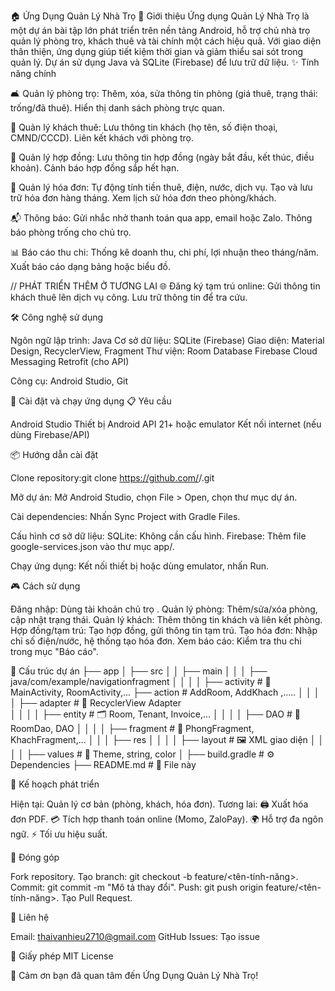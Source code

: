 🏠 Ứng Dụng Quản Lý Nhà Trọ
📖 Giới thiệu
Ứng dụng Quản Lý Nhà Trọ là một dự án bài tập lớn phát triển trên nền tảng Android, hỗ trợ chủ nhà trọ quản lý phòng trọ, khách thuê và tài chính một cách hiệu quả. Với giao diện thân thiện, ứng dụng giúp tiết kiệm thời gian và giảm thiểu sai sót trong quản lý.
Dự án sử dụng Java và SQLite (Firebase) để lưu trữ dữ liệu.
✨ Tính năng chính

🛋️ Quản lý phòng trọ:
Thêm, xóa, sửa thông tin phòng (giá thuê, trạng thái: trống/đã thuê).
Hiển thị danh sách phòng trực quan.


👤 Quản lý khách thuê:
Lưu thông tin khách (họ tên, số điện thoại, CMND/CCCD).
Liên kết khách với phòng trọ.

📝 Quản lý hợp đồng:
Lưu thông tin hợp đồng (ngày bắt đầu, kết thúc, điều khoản).
Cảnh báo hợp đồng sắp hết hạn.

🧾 Quản lý hóa đơn:
Tự động tính tiền thuê, điện, nước, dịch vụ.
Tạo và lưu trữ hóa đơn hàng tháng.
Xem lịch sử hóa đơn theo phòng/khách.


📬 Thông báo:
Gửi nhắc nhở thanh toán qua app, email hoặc Zalo.
Thông báo phòng trống cho chủ trọ.


📊 Báo cáo thu chi:
Thống kê doanh thu, chi phí, lợi nhuận theo tháng/năm.
Xuất báo cáo dạng bảng hoặc biểu đồ.


// PHÁT TRIỂN THÊM Ở TƯƠNG LAI
🌐 Đăng ký tạm trú online:
Gửi thông tin khách thuê lên dịch vụ công.
Lưu trữ thông tin để tra cứu.


🛠️ Công nghệ sử dụng

Ngôn ngữ lập trình: Java
Cơ sở dữ liệu: SQLite (Firebase)
Giao diện: Material Design, RecyclerView, Fragment
Thư viện:
Room Database
Firebase Cloud Messaging
Retrofit (cho API)


Công cụ: Android Studio, Git

🚀 Cài đặt và chạy ứng dụng
📋 Yêu cầu

Android Studio
Thiết bị Android API 21+ hoặc emulator
Kết nối internet (nếu dùng Firebase/API)

📦 Hướng dẫn cài đặt

Clone repository:git clone https://github.com/<Hieuco27>/<AndroidNC>.git


Mở dự án:
Mở Android Studio, chọn File > Open, chọn thư mục dự án.


Cài dependencies:
Nhấn Sync Project with Gradle Files.


Cấu hình cơ sở dữ liệu:
SQLite: Không cần cấu hình.
Firebase: Thêm file google-services.json vào thư mục app/.


Chạy ứng dụng:
Kết nối thiết bị hoặc dùng emulator, nhấn Run.



🎮 Cách sử dụng

Đăng nhập: Dùng tài khoản chủ trọ .
Quản lý phòng: Thêm/sửa/xóa phòng, cập nhật trạng thái.
Quản lý khách: Thêm thông tin khách và liên kết phòng.
Hợp đồng/tạm trú: Tạo hợp đồng, gửi thông tin tạm trú.
Tạo hóa đơn: Nhập chỉ số điện/nước, hệ thống tạo hóa đơn.
Xem báo cáo: Kiểm tra thu chi trong mục "Báo cáo".


📁 Cấu trúc dự án
├── app
│   ├── src
│   │   ├── main
│   │   │   ├── java/com/example/navigationfragment
│   │   │   │   ├── activity      # 🎨 MainActivity, RoomActivity,...
                ├── action        # AddRoom, AddKhach ,.....
│   │   │   │   ├── adapter       # 🔄 RecyclerView Adapter        
│   │   │   │   ├── entity        # 🗂️ Room, Tenant, Invoice,...
│   │   │   │   ├── DAO           # 💾 RoomDao, DAO
│   │   │   │   ├── fragment     # 📑 PhongFragment, KhachFragment,...
│   │   │   ├── res
│   │   │   │   ├── layout       # 🖼️ XML giao diện
│   │   │   │   ├── values       # 🎨 Theme, string, color
│   ├── build.gradle             # ⚙️ Dependencies
├── README.md                    # 📜 File này

🔮 Kế hoạch phát triển

Hiện tại: Quản lý cơ bản (phòng, khách, hóa đơn).
Tương lai:
🖨️ Xuất hóa đơn PDF.
💳 Tích hợp thanh toán online (Momo, ZaloPay).
🌍 Hỗ trợ đa ngôn ngữ.
⚡ Tối ưu hiệu suất.



🤝 Đóng góp

Fork repository.
Tạo branch: git checkout -b feature/<tên-tính-năng>.
Commit: git commit -m "Mô tả thay đổi".
Push: git push origin feature/<tên-tính-năng>.
Tạo Pull Request.

📧 Liên hệ

Email: thaivanhieu2710@gmail.com
GitHub Issues: Tạo issue

📜 Giấy phép
MIT License

🙏 Cảm ơn bạn đã quan tâm đến Ứng Dụng Quản Lý Nhà Trọ!
